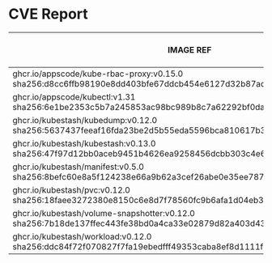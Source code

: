 # CVE Report
|                                                        IMAGE REF                                                        |      OS       | CRITICAL<BR>(OS, OTHER) | HIGH<BR>(OS, OTHER) | MEDIUM<BR>(OS, OTHER) | LOW<BR>(OS, OTHER) | UNKNOWN<BR>(OS, OTHER) |
|-------------------------------------------------------------------------------------------------------------------------|---------------|-------------------------|---------------------|-----------------------|--------------------|------------------------|
| ghcr.io/appscode/kube-rbac-proxy:v0.15.0<br>sha256:d8cc6ffb98190e8dd403bfe67ddcb454e6127d32b87acc237b3e5240f70a20fb     | debian 11.8   | 0, 1                    | 0, 5                | 0, 16                 | 0, 0               | 0, 0                   |
| ghcr.io/appscode/kubectl:v1.31<br>sha256:6e1be2353c5b7a245853ac98bc989b8c7a62292bf0da19f59f8c02a3a9010cb4               |               | 0, 0                    | 0, 0                | 0, 3                  | 0, 0               | 0, 0                   |
| ghcr.io/kubestash/kubedump:v0.12.0<br>sha256:5637437feeaf16fda23be2d5b55eda5596bca810617b3c4c0441b6ed017e0231           |               | 0, 0                    | 0, 0                | 0, 1                  | 0, 0               | 0, 0                   |
| ghcr.io/kubestash/kubestash:v0.13.0<br>sha256:47f97d12bb0aceb9451b4626ea9258456dcbb303c4e6d769181d7f5e60d4478d          | alpine 3.20.3 | 0, 0                    | 0, 0                | 0, 1                  | 2, 0               | 0, 0                   |
| ghcr.io/kubestash/manifest:v0.5.0<br>sha256:8befc60e8a5f124238e66a9b62a3cef26abe0e35ee7875aaead93f3bd6040323            |               | 0, 0                    | 0, 0                | 0, 0                  | 0, 0               | 0, 0                   |
| ghcr.io/kubestash/pvc:v0.12.0<br>sha256:18faee3272380e8150c6e8d7f78560fc9b6afa1d04eb38ceba48fbafacb2f8b9                |               | 0, 0                    | 0, 0                | 0, 1                  | 0, 0               | 0, 0                   |
| ghcr.io/kubestash/volume-snapshotter:v0.12.0<br>sha256:7b18de137ffec443fe38bd0a4ca33e02879d82a403d43a3a94343ad06851a39a |               | 0, 0                    | 0, 0                | 0, 1                  | 0, 0               | 0, 0                   |
| ghcr.io/kubestash/workload:v0.12.0<br>sha256:ddc84f72f070827f7fa19ebedfff49353caba8ef8d1111f34002aadff2767a85           |               | 0, 0                    | 0, 0                | 0, 0                  | 0, 0               | 0, 0                   |

